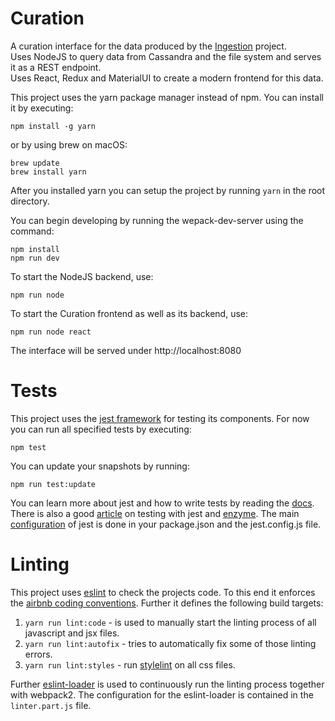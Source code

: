 # Curation
A curation interface for the data produced by the [Ingestion](https://github.com/bpn1/ingestion) project.  
Uses NodeJS to query data from Cassandra and the file system and serves it as a REST endpoint.  
Uses React, Redux and MaterialUI to create a modern frontend for this data.

This project uses the yarn package manager instead of npm. You can install it by executing:

    npm install -g yarn
    
or by using brew on macOS:

    brew update
    brew install yarn
    
After you installed yarn you can setup the project by running `yarn` in the root directory.

You can begin developing by running the wepack-dev-server using the command:

    npm install
    npm run dev

To start the NodeJS backend, use:

    npm run node

To start the Curation frontend as well as its backend, use:

    npm run node react
    
The interface will be served under http://localhost:8080

# Tests

This project uses the [jest framework](https://facebook.github.io/jest/) for testing its components. For now you can run all specified tests by executing:

    npm test

You can update your snapshots by running:

    npm run test:update

You can learn more about jest and how to write tests by reading the [docs](https://facebook.github.io/jest/docs/getting-started.html). There is also a good [article](https://hackernoon.com/testing-react-components-with-jest-and-enzyme-41d592c174f#.tlptja67v) on testing with jest and [enzyme](https://github.com/airbnb/enzyme).
The main [configuration](https://facebook.github.io/jest/docs/configuration.html#configuration) of jest is done in your package.json and the jest.config.js file.

# Linting

This project uses [eslint](http://eslint.org/) to check the projects code. To this end it enforces the [airbnb coding
conventions](https://github.com/airbnb/javascript). Further it defines the following build targets:

1. `yarn run lint:code` - is used to manually start the linting process of all javascript and jsx files.
2. `yarn run lint:autofix` - tries to automatically fix some of those linting errors.
3. `yarn run lint:styles` - run [stylelint](https://stylelint.io/) on all css files.

Further [eslint-loader](https://github.com/MoOx/eslint-loader) is used to continuously run the linting process together with webpack2. The configuration for the eslint-loader is contained in the `linter.part.js` file.
